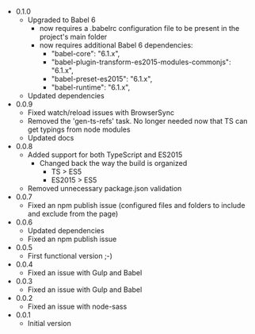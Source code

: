 * 0.1.0
  * Upgraded to Babel 6
    * now requires a .babelrc configuration file to be present in the project's main folder
    * now requires additional Babel 6 dependencies:
      * "babel-core": "6.1.x",
      * "babel-plugin-transform-es2015-modules-commonjs": "6.1.x",
      * "babel-preset-es2015": "6.1.x",
      * "babel-runtime": "6.1.x",
  * Updated dependencies
* 0.0.9
  * Fixed watch/reload issues with BrowserSync
  * Removed the 'gen-ts-refs' task. No longer needed now that TS can get typings from node modules
  * Updated docs
* 0.0.8
  * Added support for both TypeScript and ES2015
    * Changed back the way the build is organized
      * TS > ES5
      * ES2015 > ES5
  * Removed unnecessary package.json validation
* 0.0.7
  * Fixed an npm publish issue (configured files and folders to include and exclude from the page)
* 0.0.6
  * Updated dependencies
  * Fixed an npm publish issue
* 0.0.5
  * First functional version ;-)
* 0.0.4
  * Fixed an issue with Gulp and Babel
* 0.0.3
  * Fixed an issue with Gulp and Babel
* 0.0.2
  * Fixed an issue with node-sass
* 0.0.1
  * Initial version
